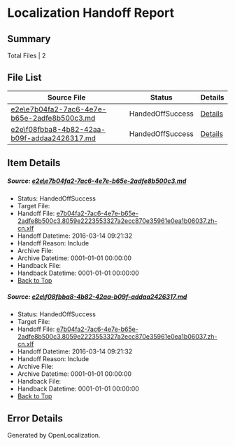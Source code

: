 # <a name='report-top'></a> Localization Handoff Report

## Summary
 Total Files | 2

## File List
 Source File | Status | Details 
 ----------- | ------ | ------- 
 [e2e\e7b04fa2-7ac6-4e7e-b65e-2adfe8b500c3.md](https://github.com/OpenLocalizationTest/oltest/blob/183e8bbddb81428e328a908a6899fea046c7c8cb/e2e/e7b04fa2-7ac6-4e7e-b65e-2adfe8b500c3.md) | HandedOffSuccess | [Details](#41d89c7d0caab568a6413b8d2194bae5ce3ac6e42)
 [e2e\f08fbba8-4b82-42aa-b09f-addaa2426317.md](https://github.com/OpenLocalizationTest/oltest/blob/183e8bbddb81428e328a908a6899fea046c7c8cb/e2e/f08fbba8-4b82-42aa-b09f-addaa2426317.md) | HandedOffSuccess | [Details](#41d89c7d0caab568a6413b8d2194bae5ce3ac6e43)

## Item Details
##### <a name='41d89c7d0caab568a6413b8d2194bae5ce3ac6e42'></a> Source: [e2e\e7b04fa2-7ac6-4e7e-b65e-2adfe8b500c3.md](https://github.com/OpenLocalizationTest/oltest/blob/183e8bbddb81428e328a908a6899fea046c7c8cb/e2e/e7b04fa2-7ac6-4e7e-b65e-2adfe8b500c3.md)
* Status: HandedOffSuccess
* Target File: 
* Handoff File: [e7b04fa2-7ac6-4e7e-b65e-2adfe8b500c3.8059e2223553327a2ecc870e35961e0ea1b06037.zh-cn.xlf](https://github.com/OpenLocalizationTestOrg/olhandoff/blob/f342d0d35ce2b9e7fe029d7c4f2cb041ba114462/ol-handoff/OpenLocalizationTestOrg/oltest.zh-cn/yuwzho/ht/e7b04fa2-7ac6-4e7e-b65e-2adfe8b500c3.8059e2223553327a2ecc870e35961e0ea1b06037.zh-cn.xlf)
* Handoff Datetime: 2016-03-14 09:21:32
* Handoff Reason: Include
* Archive File: 
* Archive Datetime: 0001-01-01 00:00:00
* Handback File: 
* Handback Datetime: 0001-01-01 00:00:00
* [Back to Top](#report-top)

##### <a name='41d89c7d0caab568a6413b8d2194bae5ce3ac6e43'></a> Source: [e2e\f08fbba8-4b82-42aa-b09f-addaa2426317.md](https://github.com/OpenLocalizationTest/oltest/blob/183e8bbddb81428e328a908a6899fea046c7c8cb/e2e/f08fbba8-4b82-42aa-b09f-addaa2426317.md)
* Status: HandedOffSuccess
* Target File: 
* Handoff File: [e7b04fa2-7ac6-4e7e-b65e-2adfe8b500c3.8059e2223553327a2ecc870e35961e0ea1b06037.zh-cn.xlf](https://github.com/OpenLocalizationTestOrg/olhandoff/blob/f342d0d35ce2b9e7fe029d7c4f2cb041ba114462/ol-handoff/OpenLocalizationTestOrg/oltest.zh-cn/yuwzho/ht/e7b04fa2-7ac6-4e7e-b65e-2adfe8b500c3.8059e2223553327a2ecc870e35961e0ea1b06037.zh-cn.xlf)
* Handoff Datetime: 2016-03-14 09:21:32
* Handoff Reason: Include
* Archive File: 
* Archive Datetime: 0001-01-01 00:00:00
* Handback File: 
* Handback Datetime: 0001-01-01 00:00:00
* [Back to Top](#report-top)


## Error Details

Generated by OpenLocalization.
